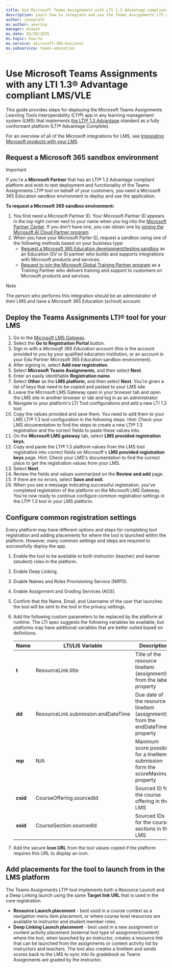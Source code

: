 ```yaml
---
title: Use Microsoft Teams Assignments with LTI 1.3 Advantage compliant LMS
description: Learn how to integrate and use the Teams Assignments LTI app with any LTI 1.3 Advantage compliant LMS or virtual learning environment (VLE).
author: jennplatt
ms.author: avering
manager: mimast
ms.date: 03/20/2025
ms.topic: how-to
ms.service: microsoft-365-business
ms.subservice: teams-education
---
```


# Use Microsoft Teams Assignments with any LTI 1.3® Advantage compliant LMS/VLE

This guide provides steps for deploying the Microsoft Teams Assignments Learning Tools Interoperability (LTI®) app in any learning management system (LMS) that implements [the LTI® 1.3 Advantage](https://www.imsglobal.org/spec/lti/v1p3/impl/) standard as a fully conformant platform (LTI® Advantage Complete).

For an overview of all of the Microsoft integrations for LMS, see [Integrating Microsoft products with your LMS](/microsoft-365/lti/).

## Request a Microsoft 365 sandbox environment

> [!IMPORTANT]
> If you're a **Microsoft Partner** that has an LTI® 1.3 Advantage compliant platform and wish to test deployment and functionality of the Teams Assignments LTI® tool on behalf of your customers, you need a Microsoft 365 Education sandbox environment to deploy and use the application.

**To request a Microsoft 365 sandbox environment:**

1. You first need a Microsoft Partner ID. Your Microsoft Partner ID appears in the top right corner next to your name when you log into the [Microsoft Partner Center](https://partner.microsoft.com). If you don't have one, you can obtain one by [joining the Microsoft AI Cloud Partner program](https://partner.microsoft.com/partnership).
1. When you have your Microsoft Parter ID, request a sandbox using one of the following methods based on your business type:
    - [Request a Microsoft 365 Education development/testing sandbox](https://m365edupartnerportal.powerappsportals.com/MSEDUIntegrationSignup/) as an Education ISV or SI partner who builds and supports integrations with Microsoft products and services.
    - [Request to join the Microsoft Global Training Partner program](https://m365edupartnerportal.powerappsportals.com/MSGTPSignup/) as a Training Partner who delivers training and support to customers on Microsoft products and services.

> [!NOTE]
> The person who performs this integration should be an administrator of their LMS and have a Microsoft 365 Education (school) account.

## Deploy the Teams Assignments LTI® tool for your LMS

1. Go to the [Microsoft LMS Gateway](https://lti.microsoft.com/).
1. Select the **Go to Registration Portal** button.
1. Sign in with a _Microsoft 365 Education_ account (this is the account provided to you by your qualified education institution, or an account in your Edu Partner Microsoft 365 Education sandbox environment).
1. After signing in, select **Add new registration**.
1. Select **Microsoft** **Teams Assignments**, and then select **Next**.
1. Enter an easily identifiable **Registration name**.
1. Select **Other** as the **LMS platform**, and then select **Next**. You're given a list of keys that need to be copied and pasted to your LMS site.
1. Leave the Microsoft LMS Gateway open in your browser tab and open the LMS site in another browser or tab and log in as an administrator.
1. Navigate to your platform's LTI Tool configurations and add a new LTI 1.3 tool.
1. Copy the values provided and save them. You need to add them to your LMS LTI® 1.3 tool configuration in the following steps. Hint: Check your LMS documentation to find the steps to create a new LTI® 1.3 registration and the correct fields to paste these values into.
1. On the **Microsoft LMS gateway** tab, select **LMS provided registration keys**.
1. Copy and paste the LTI® 1.3 platform values from the LMS tool registration into correct fields on Microsoft's **LMS provided registration keys** page. Hint: Check your LMS's documentation to find the correct place to get the registration values from your LMS.
1. Select **Next**.
1. Review the fields and values summarized on the **Review and add** page.
1. If there are no errors, select **Save and exit**.
1. When you see a message indicating successful registration, you've completed registration of the platform on the Microsoft LMS Gateway.
You're now ready to continue configure common registration settings in the LTI® 1.3 tool in your LMS platform.

## Configure common registration settings

Every platform may have different options and steps for completing tool registration and adding placements for where the tool is launched within the platform. However, many common settings and steps are required to successfully deploy the app.

1. Enable the tool to be available to both instructor (teacher) and learner (student) roles in the platform.
1. Enable Deep Linking.
1. Enable Names and Roles Provisioning Service (NRPS).
1. Enable Assignment and Grading Services (AGS).
1. Confirm that the Name, Email, and Username of the user that launches the tool will be sent to the tool in the privacy settings.
1. Add the following custom parameters to be replaced by the platform at runtime. The LTI spec suggests the following variables be available, but platforms may have additional variables that are better suited based on definitions.

    | **Name** | **LTI/LIS Variable** | **Description** | **Example expression** |
    |---|---|---|---|
    | **t** | ResourceLink.title | Title of the resource lineItem (assignment) from the label property | t=$ResourceLink.title |
    | **dd** | ResourceLink.submission.endDateTime | Due date of the resource lineItem (assignment) from the endDateTime property | dd=$ResourceLink.submission.endDateTime |
    | **mp** | N/A | Maximum score possible for a lineItem submission form the scoreMaximum property | mp=$ResourceLink.lineItem.scoreMaximum |
    | **csid** | CourseOffering.sourcedId | Sourced ID for the course offering in the LMS | csid=$CourseOffering.sourcedId |
    | **ssid** | CourseSection.sourcedId | Sourced IDs for the course sections in the LMS | ssid=$CourseSection.sourcedId |

1. Add the secure **Icon URL** from the tool values copied if the platform requires this URL to display an icon.

## Add placements for the tool to launch from in the LMS platform

The Teams Assignments LTI® tool implements both a Resource Launch and a Deep Linking launch using the same **Target link URL** that is used in the core registration.

- **Resource Launch placement** - best used in a course context as a navigation menu item placement, or where course level resources are available to instructor and student member roles.
- **Deep Linking Launch placement** - best used in a new assignment or content activity placement (external tool type of assignment/content) where the tool, when launched by an instructor, creates a resource link that can be launched from the assignments or content activity list by instructors and teachers. The tool also creates a lineItem and sends scores back to the LMS to sync into its gradebook as Teams Assignments are graded by the instructor.
